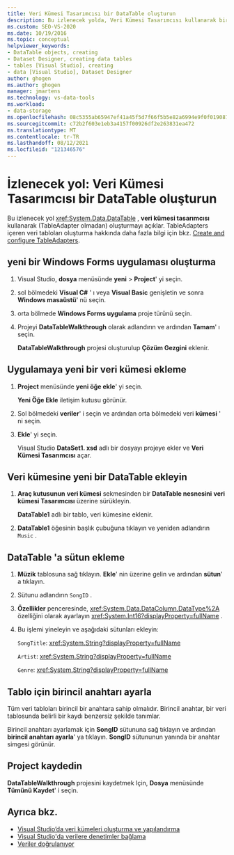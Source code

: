 ```yaml
---
title: Veri Kümesi Tasarımcısı bir DataTable oluşturun
description: Bu izlenecek yolda, Veri Kümesi Tasarımcısı kullanarak bir DataTable (TableAdapter olmadan) oluşturun. yeni bir Windows Forms uygulaması oluşturun ve buna yeni bir veri kümesi ekleyin.
ms.custom: SEO-VS-2020
ms.date: 10/19/2016
ms.topic: conceptual
helpviewer_keywords:
- DataTable objects, creating
- Dataset Designer, creating data tables
- tables [Visual Studio], creating
- data [Visual Studio], Dataset Designer
author: ghogen
ms.author: ghogen
manager: jmartens
ms.technology: vs-data-tools
ms.workload:
- data-storage
ms.openlocfilehash: 08c5355ab65947ef41a45f5d7f66f5b5e82a6994e9f0f0190870b28d687ffa7e
ms.sourcegitcommit: c72b2f603e1eb3a4157f00926df2e263831ea472
ms.translationtype: MT
ms.contentlocale: tr-TR
ms.lasthandoff: 08/12/2021
ms.locfileid: "121346576"
---
```

# <a name="walkthrough-create-a-datatable-in-the-dataset-designer"></a>İzlenecek yol: Veri Kümesi Tasarımcısı bir DataTable oluşturun

Bu izlenecek yol <xref:System.Data.DataTable> , **veri kümesi tasarımcısı** kullanarak (TableAdapter olmadan) oluşturmayı açıklar. TableAdapters içeren veri tabloları oluşturma hakkında daha fazla bilgi için bkz. [Create and configure TableAdapters](../data-tools/create-and-configure-tableadapters.md).

## <a name="create-a-new-windows-forms-application"></a>yeni bir Windows Forms uygulaması oluşturma

1. Visual Studio, **dosya** menüsünde **yeni**  >  **Project**' yi seçin.

2. sol bölmedeki **Visual C#** ' ı veya **Visual Basic** genişletin ve sonra **Windows masaüstü**' nü seçin.

3. orta bölmede **Windows Forms uygulama** proje türünü seçin.

4. Projeyi **DataTableWalkthrough** olarak adlandırın ve ardından **Tamam**' ı seçin.

     **DataTableWalkthrough** projesi oluşturulup **Çözüm Gezgini** eklenir.

## <a name="add-a-new-dataset-to-the-application"></a>Uygulamaya yeni bir veri kümesi ekleme

1. **Project** menüsünde **yeni öğe ekle**' yi seçin.

     **Yeni Öğe Ekle** iletişim kutusu görünür.

2. Sol bölmedeki **veriler**' i seçin ve ardından orta bölmedeki veri **kümesi** ' ni seçin.

3. **Ekle**' yi seçin.

     Visual Studio **DataSet1. xsd** adlı bir dosyayı projeye ekler ve **Veri Kümesi Tasarımcısı** açar.

## <a name="add-a-new-datatable-to-the-dataset"></a>Veri kümesine yeni bir DataTable ekleyin

1. **Araç kutusunun** **veri kümesi** sekmesinden bir **DataTable nesnesini** **veri kümesi Tasarımcısı** üzerine sürükleyin.

     **DataTable1** adlı bir tablo, veri kümesine eklenir.

2. **DataTable1** öğesinin başlık çubuğuna tıklayın ve yeniden adlandırın `Music` .

## <a name="add-columns-to-the-datatable"></a>DataTable 'a sütun ekleme

1. **Müzik** tablosuna sağ tıklayın. **Ekle**' nin üzerine gelin ve ardından **sütun**' a tıklayın.

2. Sütunu adlandırın `SongID` .

3. **Özellikler** penceresinde, <xref:System.Data.DataColumn.DataType%2A> özelliğini olarak ayarlayın <xref:System.Int16?displayProperty=fullName> .

4. Bu işlemi yineleyin ve aşağıdaki sütunları ekleyin:

     `SongTitle`: <xref:System.String?displayProperty=fullName>

     `Artist`: <xref:System.String?displayProperty=fullName>

     `Genre`: <xref:System.String?displayProperty=fullName>

## <a name="set-the-primary-key-for-the-table"></a>Tablo için birincil anahtarı ayarla

Tüm veri tabloları birincil bir anahtara sahip olmalıdır. Birincil anahtar, bir veri tablosunda belirli bir kaydı benzersiz şekilde tanımlar.

Birincil anahtarı ayarlamak için **SongID** sütununa sağ tıklayın ve ardından **birincil anahtarı ayarla**' ya tıklayın. **SongID** sütununun yanında bir anahtar simgesi görünür.

## <a name="save-your-project"></a>Project kaydedin

**DataTableWalkthrough** projesini kaydetmek Için, **Dosya** menüsünde **Tümünü Kaydet**' i seçin.

## <a name="see-also"></a>Ayrıca bkz.

- [Visual Studio’da veri kümeleri oluşturma ve yapılandırma](../data-tools/create-and-configure-datasets-in-visual-studio.md)
- [Visual Studio'da verilere denetimler bağlama](../data-tools/bind-controls-to-data-in-visual-studio.md)
- [Veriler doğrulanıyor](../data-tools/validate-data-in-datasets.md)
